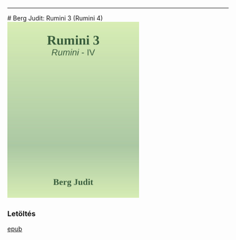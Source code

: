 <hr/>
# <a name="id_1425">Berg Judit: Rumini 3 (Rumini 4) </a>
<img src="https://github.com/BercziSandor/calibre_lib/raw/main/main/Berg%20Judit/Rumini%203%20%281425%29/cover.jpg" alt="cover" width="300"/>

### Letöltés
[epub](https://github.com/BercziSandor/calibre_lib/raw/main/main/Berg%20Judit/Rumini%203%20%281425%29/Rumini%203%20-%20Berg%20Judit.epub)

